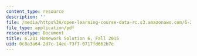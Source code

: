 ```yaml
---
content_type: resource
description: ''
file: /media/https%3A/open-learning-course-data-rc.s3.amazonaws.com/6-231-dynamic-programming-and-stochastic-control-fall-2015/0c8a3a642d7c14ee73f70717fd662b7e_MIT6_231F15_Solution6.pdf
file_type: application/pdf
resourcetype: Document
title: 6.231 Homework Solution 6, Fall 2015
uid: 0c8a3a64-2d7c-14ee-73f7-0717fd662b7e
---
```

